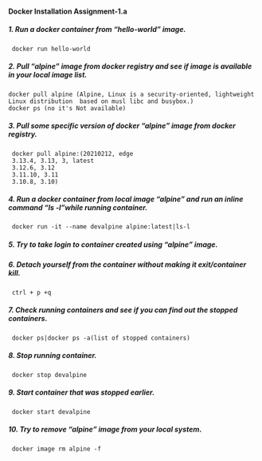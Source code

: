 #### Docker Installation Assignment-1.a
##### 1.	Run a docker container from “hello-world” image.
     docker run hello-world
    
##### 2.	Pull “alpine” image from docker registry and see if image is available in your local image list.
    docker pull alpine (Alpine, Linux is a security-oriented, lightweight Linux distribution  based on musl libc and busybox.)
    docker ps (no it's Not available)

##### 3.	Pull some specific version of docker “alpine” image from docker registry.
     docker pull alpine:(20210212, edge
     3.13.4, 3.13, 3, latest
     3.12.6, 3.12
     3.11.10, 3.11
     3.10.8, 3.10)
##### 4.	Run a docker container from local image “alpine” and run an inline command “ls      -l”while running container.
     docker run -it --name devalpine alpine:latest|ls-l
    
##### 5.	Try to take login to container created using “alpine” image.

##### 6.	Detach yourself from the container without making it exit/container kill.
     ctrl + p +q
##### 7.	Check running containers and see if you can find out the stopped containers.
     docker ps|docker ps -a(list of stopped containers)
##### 8.	Stop running container.
     docker stop devalpine
##### 9.	Start container that was stopped earlier.
     docker start devalpine
##### 10.	Try to remove “alpine” image from your local system.
     docker image rm alpine -f